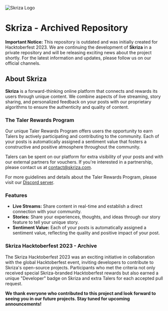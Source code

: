 ![Skriza Logo](https://skriza.com/img/Skriza_Icons-02_transparent_lightmode.png)

# Skriza - Archived Repository

**Important Notice:** This repository is outdated and was initially created for Hacktoberfest 2023. We are continuing the development of **Skriza** in a private repository and will be releasing exciting news about the project shortly. For the latest information and updates, please follow us on our official channels.

## About Skriza

**Skriza** is a forward-thinking online platform that connects and rewards its users through unique content. We combine aspects of live streaming, story sharing, and personalized feedback on your posts with our proprietary algorithms to ensure the authenticity and quality of content.

### The Taler Rewards Program

Our unique Taler Rewards Program offers users the opportunity to earn Talers by actively participating and contributing to the community. Each of your posts is automatically assigned a sentiment value that fosters a constructive and positive atmosphere throughout the community.

Talers can be spent on our platform for extra visibility of your posts and with our external partners for vouchers. If you're interested in a partnership, please contact us at [contact@skriza.com](mailto:contact@skriza.com).

For more guidelines and details about the Taler Rewards Program, please visit our [Discord server](https://discord.gg/U6y3B9ncS8).

### Features

- **Live Streams:** Share content in real-time and establish a direct connection with your community.
- **Stories:** Share your experiences, thoughts, and ideas through our story feature to tell your unique story.
- **Sentiment Value:** Each of your posts is automatically assigned a sentiment value, reflecting the quality and positive impact of your post.

### Skriza Hacktoberfest 2023 - Archive

The Skriza Hacktoberfest 2023 was an exciting initiative in collaboration with the global Hacktoberfest event, inviting developers to contribute to Skriza's open-source projects. Participants who met the criteria not only received special Skriza-branded Hacktoberfest rewards but also earned a unique "Developer" badge on Skriza and extra Talers for each accepted pull request.

**We thank everyone who contributed to this project and look forward to seeing you in our future projects. Stay tuned for upcoming announcements!**

